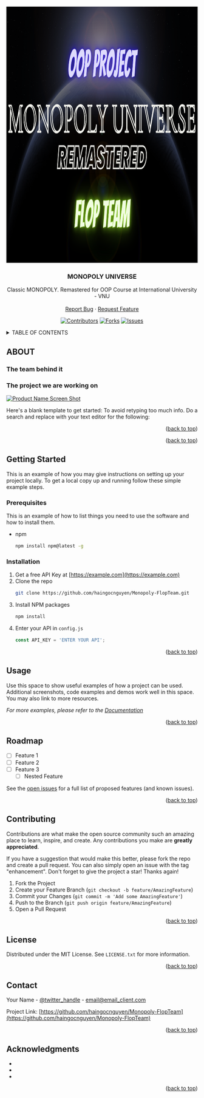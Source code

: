 <!-- PROJECT LOGO -->
<br />
<div align="center">
  <a href="https://github.com/haingocnguyen/Monopoly-FlopTeam">
    <img src="Resources/ncover.png" alt="Cover" width="1200" height="675">
  </a>

<h3 align="center">MONOPOLY UNIVERSE</h3>

  <p align="center">
    Classic MONOPOLY. Remastered for OOP Course at International University - VNU
    <br />
    <br />
    <a href="https://github.com/haingocnguyen/Monopoly-FlopTeam/issues">Report Bug</a>
    ·
    <a href="https://github.com/haingocnguyen/Monopoly-FlopTeam/issues">Request Feature</a>
  </p>

[![Contributors][contributors-shield]][contributors-url]
[![Forks][forks-shield]][forks-url]
[![Issues][issues-shield]][issues-url]

</div>

<!-- TABLE OF CONTENTS -->
<details>
  <summary>TABLE OF CONTENTS</summary>
  <ol>
    <li>
      <a href="#About">ABOUT</a>
        <ul>
        <li><a href="#team">Team</a></li>
        <li><a href="#project">Project</a></li>
      </ul>
    </li>
    <li>
      <a href="#Reason">REASON</a>
      <ul>
        <li><a href="#idea">Idea</a></li>
        <li><a href="#tools">Productive Tools</a></li>
      </ul>
    </li>
    <li>
      <a href="#Methodology">METHODOLOGY</a></li>
      <ul>
        <li><a href="#rule">Rules</a></li>
        <li><a href="#design">Design</a></li>
        <li><a href="#uml">UML Diagram</a></li>
      </ul>
    <li><a href="#Result">DEMO RESULT</a></li>
    <li><a href="#Installation">INSTALLATION</a></li>
    <li><a href="#license">LICENSE</a></li>
    <li><a href="#contact">CONTACT</a></li>
    <li><a href="#acknowledgments">ACKNOWLEDGMENTS</a></li>
  </ol>
</details>



<!-- ABOUT THE PROJECT -->
## ABOUT
### The team behind it
### The project we are working on

[![Product Name Screen Shot][product-screenshot]]()

Here's a blank template to get started: To avoid retyping too much info. Do a search and replace with your text editor for the following:

<p align="right">(<a href="#readme-top">back to top</a>)</p>


<p align="right">(<a href="#readme-top">back to top</a>)</p>



<!-- GETTING STARTED -->
## Getting Started

This is an example of how you may give instructions on setting up your project locally.
To get a local copy up and running follow these simple example steps.

### Prerequisites

This is an example of how to list things you need to use the software and how to install them.
* npm
  ```sh
  npm install npm@latest -g
  ```

### Installation

1. Get a free API Key at [https://example.com](https://example.com)
2. Clone the repo
   ```sh
   git clone https://github.com/haingocnguyen/Monopoly-FlopTeam.git
   ```
3. Install NPM packages
   ```sh
   npm install
   ```
4. Enter your API in `config.js`
   ```js
   const API_KEY = 'ENTER YOUR API';
   ```

<p align="right">(<a href="#readme-top">back to top</a>)</p>



<!-- USAGE EXAMPLES -->
## Usage

Use this space to show useful examples of how a project can be used. Additional screenshots, code examples and demos work well in this space. You may also link to more resources.

_For more examples, please refer to the [Documentation](https://example.com)_

<p align="right">(<a href="#readme-top">back to top</a>)</p>



<!-- ROADMAP -->
## Roadmap

- [ ] Feature 1
- [ ] Feature 2
- [ ] Feature 3
    - [ ] Nested Feature

See the [open issues](https://github.com/haingocnguyen/Monopoly-FlopTeam/issues) for a full list of proposed features (and known issues).

<p align="right">(<a href="#readme-top">back to top</a>)</p>



<!-- CONTRIBUTING -->
## Contributing

Contributions are what make the open source community such an amazing place to learn, inspire, and create. Any contributions you make are **greatly appreciated**.

If you have a suggestion that would make this better, please fork the repo and create a pull request. You can also simply open an issue with the tag "enhancement".
Don't forget to give the project a star! Thanks again!

1. Fork the Project
2. Create your Feature Branch (`git checkout -b feature/AmazingFeature`)
3. Commit your Changes (`git commit -m 'Add some AmazingFeature'`)
4. Push to the Branch (`git push origin feature/AmazingFeature`)
5. Open a Pull Request

<p align="right">(<a href="#readme-top">back to top</a>)</p>



<!-- LICENSE -->
## License

Distributed under the MIT License. See `LICENSE.txt` for more information.

<p align="right">(<a href="#readme-top">back to top</a>)</p>



<!-- CONTACT -->
## Contact

Your Name - [@twitter_handle](https://twitter.com/twitter_handle) - email@email_client.com

Project Link: [https://github.com/haingocnguyen/Monopoly-FlopTeam](https://github.com/haingocnguyen/Monopoly-FlopTeam)

<p align="right">(<a href="#readme-top">back to top</a>)</p>



<!-- ACKNOWLEDGMENTS -->
## Acknowledgments

* []()
* []()
* []()

<p align="right">(<a href="#readme-top">back to top</a>)</p>



<!-- MARKDOWN LINKS & IMAGES -->
[contributors-shield]: https://img.shields.io/github/contributors/haingocnguyen/Monopoly-FlopTeam.svg?style=for-the-badge
[contributors-url]: https://github.com/haingocnguyen/Monopoly-FlopTeam/graphs/contributors
[forks-shield]: https://img.shields.io/github/forks/haingocnguyen/Monopoly-FlopTeam.svg?style=for-the-badge
[forks-url]: https://github.com/haingocnguyen/Monopoly-FlopTeam/network/members
[issues-shield]: https://img.shields.io/github/issues/haingocnguyen/Monopoly-FlopTeam.svg?style=for-the-badge
[issues-url]: https://github.com/haingocnguyen/Monopoly-FlopTeam/issues
[product-screenshot]: Resources/screenshot.png

